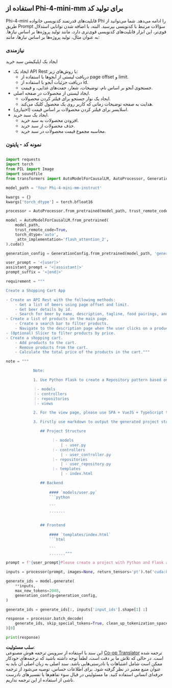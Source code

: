 <!--
CO_OP_TRANSLATOR_METADATA:
{
  "original_hash": "e7bb23ac4d9ef7b419305d8a5745b7aa",
  "translation_date": "2025-03-27T12:40:22+00:00",
  "source_file": "md\\02.Application\\02.Code\\Phi4\\GenProjectCode\\README.md",
  "language_code": "fa"
}
-->
## **استفاده از Phi-4-mini-mm برای تولید کد**

Phi-4-mini قابلیت‌های قدرتمند کدنویسی خانواده Phi را ادامه می‌دهد. شما می‌توانید از طریق Prompt سؤالات مرتبط با کدنویسی بپرسید. البته، با اضافه شدن توانایی استدلال قوی‌تر، این ابزار قابلیت‌های کدنویسی قوی‌تری دارد، مانند تولید پروژه‌ها بر اساس نیازها. به عنوان مثال، تولید پروژه‌ها بر اساس نیازها، مانند:

### **نیازمندی**

ایجاد یک اپلیکیشن سبد خرید

- ایجاد یک API Rest با روش‌های زیر:
    - دریافت لیستی از آبجوها با استفاده از page offset و limit.
    - دریافت جزئیات آبجو با استفاده از id.
    - جستجوی آبجو بر اساس نام، توضیحات، شعار، جفت‌های غذایی، و قیمت.
- ایجاد لیستی از محصولات در صفحه اصلی.
    - ایجاد یک نوار جستجو برای فیلتر کردن محصولات.
    - هدایت به صفحه توضیحات زمانی که کاربر روی یک محصول کلیک می‌کند.
- (اختیاری) اسلایسر برای فیلتر کردن محصولات بر اساس قیمت.
- ایجاد یک سبد خرید.
    - افزودن محصولات به سبد خرید.
    - حذف محصولات از سبد خرید.
    - محاسبه مجموع قیمت محصولات در سبد خرید.

### **نمونه کد - پایتون**

```python

import requests
import torch
from PIL import Image
import soundfile
from transformers import AutoModelForCausalLM, AutoProcessor, GenerationConfig,pipeline,AutoTokenizer

model_path = 'Your Phi-4-mini-mm-instruct'

kwargs = {}
kwargs['torch_dtype'] = torch.bfloat16

processor = AutoProcessor.from_pretrained(model_path, trust_remote_code=True)

model = AutoModelForCausalLM.from_pretrained(
    model_path,
    trust_remote_code=True,
    torch_dtype='auto',
    _attn_implementation='flash_attention_2',
).cuda()

generation_config = GenerationConfig.from_pretrained(model_path, 'generation_config.json')

user_prompt = '<|user|>'
assistant_prompt = '<|assistant|>'
prompt_suffix = '<|end|>'

requirement = """

Create a Shopping Cart App

- Create an API Rest with the following methods:
    - Get a list of beers using page offset and limit.
    - Get beer details by id.
    - Search for beer by name, description, tagline, food pairings, and price.
- Create a list of products on the main page.
    - Create a search bar to filter products.
    - Navigate to the description page when the user clicks on a product.
- (Optional) Slicer to filter products by price.
- Create a shopping cart.
    - Add products to the cart.
    - Remove products from the cart.
    - Calculate the total price of the products in the cart."""

note = """ 

            Note:

            1. Use Python Flask to create a Repository pattern based on the following structure to generate the files

            ｜- models
            ｜- controllers
            ｜- repositories
            ｜- views

            2. For the view page, please use SPA + VueJS + TypeScript to build

            3. Firstly use markdown to output the generated project structure (including directories and files), and then generate the  file names and corresponding codes step by step, output like this 

               ## Project Structure

                    ｜- models
                        | - user.py
                    ｜- controllers
                        | - user_controller.py
                    ｜- repositories
                        | - user_repository.py
                    ｜- templates
                        | - index.html

               ## Backend
                 
                   #### `models/user.py`
                   ```python

                   ```
                   .......
               

               ## Frontend
                 
                   #### `templates/index.html`
                   ```html

                   ```
                   ......."""

prompt = f'{user_prompt}Please create a project with Python and Flask according to the following requirements：\n{requirement}{note}{prompt_suffix}{assistant_prompt}'

inputs = processor(prompt, images=None, return_tensors='pt').to('cuda:0')

generate_ids = model.generate(
    **inputs,
    max_new_tokens=2048,
    generation_config=generation_config,
)

generate_ids = generate_ids[:, inputs['input_ids'].shape[1] :]

response = processor.batch_decode(
    generate_ids, skip_special_tokens=True, clean_up_tokenization_spaces=False
)[0]

print(response)

```

**سلب مسئولیت**:  
این سند با استفاده از سرویس ترجمه هوش مصنوعی [Co-op Translator](https://github.com/Azure/co-op-translator) ترجمه شده است. در حالی که تلاش ما بر دقت است، لطفاً توجه داشته باشید که ترجمه‌های خودکار ممکن است شامل اشتباهات یا نادرستی‌هایی باشد. سند اصلی به زبان اصلی آن باید به عنوان منبع معتبر در نظر گرفته شود. برای اطلاعات حساس، توصیه می‌شود از ترجمه حرفه‌ای انسانی استفاده کنید. ما مسئولیتی در قبال سوء تفاهم‌ها یا تفسیرهای نادرست ناشی از استفاده از این ترجمه نداریم.